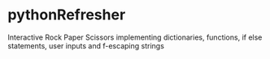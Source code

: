 # pythonRefresher

Interactive Rock Paper Scissors implementing dictionaries, functions, if else statements, user inputs and f-escaping strings
